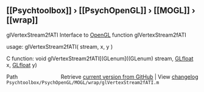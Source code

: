 ## [[Psychtoolbox]] &#8250; [[PsychOpenGL]] &#8250; [[MOGL]] &#8250; [[wrap]]

glVertexStream2fATI  Interface to [OpenGL](OpenGL) function glVertexStream2fATI  
  
usage:  glVertexStream2fATI( stream, x, y )  
  
C function:  void glVertexStream2fATI[(GLenum]((GLenum) stream, [GLfloat](GLfloat) x, [GLfloat](GLfloat) y)  




<div class="code_header" style="text-align:right;">
  <span style="float:left;">Path&nbsp;&nbsp;</span> <span class="counter">Retrieve <a href=
  "https://raw.github.com/Psychtoolbox-3/Psychtoolbox-3/beta/Psychtoolbox/PsychOpenGL/MOGL/wrap/glVertexStream2fATI.m">current version from GitHub</a> | View <a href=
  "https://github.com/Psychtoolbox-3/Psychtoolbox-3/commits/beta/Psychtoolbox/PsychOpenGL/MOGL/wrap/glVertexStream2fATI.m">changelog</a></span>
</div>
<div class="code">
  <code>Psychtoolbox/PsychOpenGL/MOGL/wrap/glVertexStream2fATI.m</code>
</div>

